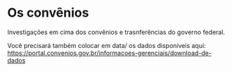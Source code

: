 # Os convênios
Investigações em cima dos convênios e trasnferências do governo federal.

Você precisará também colocar em data/ os dados disponíveis aqui: https://portal.convenios.gov.br/informacoes-gerenciais/download-de-dados
